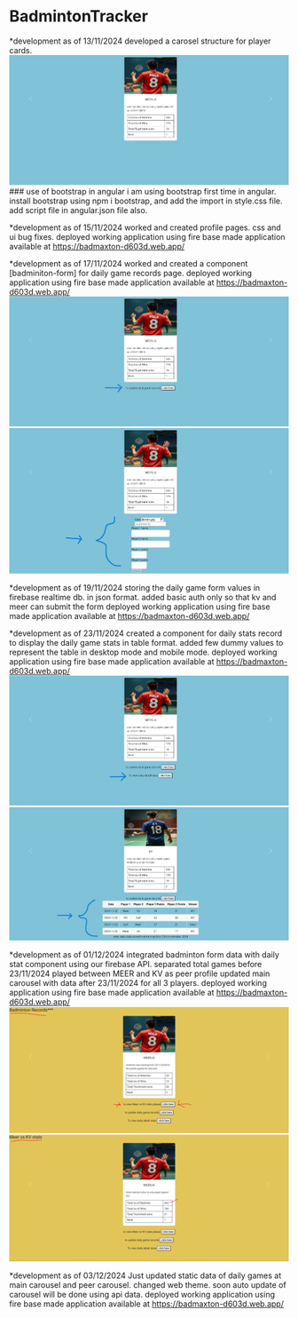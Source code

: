 # BadmintonTracker

*development as of 13/11/2024
    developed a carosel structure for player cards.
![alt text](https://github.com/meerjavali/badMaxton-Images/blob/main/13-11-2024.png)
    ### use of bootstrap in angular
i am using bootstrap first time in angular. install bootstrap using npm i bootstrap, and add the import in style.css file.
add script file in angular.json file also.

*development as of 15/11/2024
    worked and created profile pages. css and ui bug fixes.
deployed working application using fire base made application available at https://badmaxton-d603d.web.app/

*development as of 17/11/2024
    worked and created a component [badminiton-form] for daily game records page.
deployed working application using fire base made application available at https://badmaxton-d603d.web.app/
![alt text](https://github.com/meerjavali/badMaxton-Images/blob/main/17-11-2024.png)
![alt text](https://github.com/meerjavali/badMaxton-Images/blob/main/17-11-2024-2.png)

*development as of 19/11/2024
    storing the daily game form values in firebase realtime db. in json format.
added basic auth only so that kv and meer can submit the form
deployed working application using fire base made application available at https://badmaxton-d603d.web.app/

*development as of 23/11/2024
    created a component for daily stats record to display the daily game stats in table format.
added few dummy values to represent the table in desktop mode and mobile mode.
deployed working application using fire base made application available at https://badmaxton-d603d.web.app/
![alt text](https://github.com/meerjavali/badMaxton-Images/blob/main/23-11-2024.png)
![alt text](https://github.com/meerjavali/badMaxton-Images/blob/main/23-11-2024-2.png)

*development as of 01/12/2024
    integrated badminton form data with daily stat component using our firebase API.
separated total games before 23/11/2024 played between MEER and KV as peer profile
updated main carousel with data after 23/11/2024 for all 3 players.
deployed working application using fire base made application available at https://badmaxton-d603d.web.app/
![alt text](https://github.com/meerjavali/badMaxton-Images/blob/main/01-12-2024.png)
![alt text](https://github.com/meerjavali/badMaxton-Images/blob/main/01-12-2024-2.png)

*development as of 03/12/2024
    Just updated static data of daily games at main carousel and peer carousel. changed web theme. soon auto update of carousel 
will be done using api data.
deployed working application using fire base made application available at https://badmaxton-d603d.web.app/




